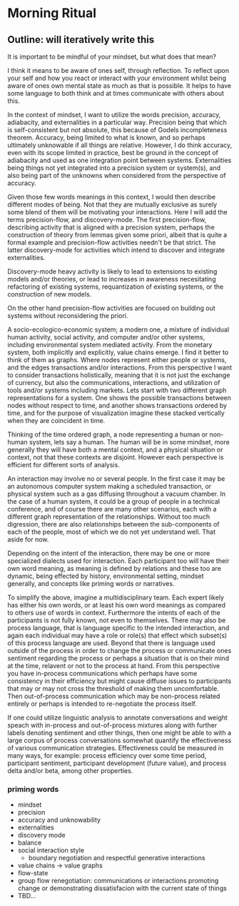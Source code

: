 # Morning Ritual

## Outline: will iteratively write this

It is important to be mindful of your mindset, but what does that mean?

I think it means to be aware of ones self, through reflection. To reflect upon your self and how you react or interact with your environment whilst being aware of ones own mental state as much as that is possible. It helps to have some language to both think and at times communicate with others about this.

In the context of mindset, I want to utilize the words precision, accuracy, adiabacity, and externalities in a particular way. Precision being that which is self-consistent but not absolute, this because of Godels incompleteness theorem. Accuracy, being limited to what is known, and so perhaps ultimately unknowable if all things are relative. However, I do think accuracy, even with its scope limited in practice, best be ground in the concept of adiabacity and used as one integration point between systems. Externalities being things not yet integrated into a precision system or system(s), and also being part of the unknowns when considered from the perspective of accuracy.

Given those few words meanings in this context, I would then describe different modes of being. Not that they are mutually exclusive as surely some blend of them will be motivating your interactions. Here I will add the terms precision-flow, and discovery-mode. The first precision-flow, describing activity that is aligned with a precision system, perhaps the construction of theory from lemmas given some priori, albeit that is quite a formal example and precision-flow activities needn't be that strict. The latter discovery-mode for activities which intend to discover and integrate externalities.

Discovery-mode heavy activity is likely to lead to extensions to existing models and/or theories, or lead to increases in awareness necesitating refactoring of existing systems, requantization of existing systems, or the construction of new models.

On the other hand precision-flow activities are focused on building out systems without reconsidering the priori.

A socio-ecologico-economic system; a modern one, a mixture of individual human activity, social activity, and computer and/or other systems, including environmental system mediated activity. From the monetary system, both implicitly and explicitly, value chains emerge. I find it better to think of them as graphs. Where nodes represent either people or systems, and the edges transactions and/or interactions. From this perspective I want to consider transactions holistically, meaning that it is not just the exchange of currency, but also the communications, interactions, and utilization of tools and/or systems including markets. Lets start with two different graph representations for a system. One shows the possible transactions between nodes without respect to time, and another shows transactions ordered by time, and for the purpose of visualization imagine these stacked vertically when they are coincident in time.

Thinking of the time ordered graph, a node representing a human or non-human system, lets say a human. The human will be in some mindset, more generally they will have both a mental context, and a physical situation or context, not that these contexts are disjoint. However each perspective is efficient for different sorts of analysis.

An interaction may involve no or several people. In the first case it may be an autonomous computer system making a scheduled transaction, or physical system such as a gas diffusing throughout a vacuum chamber. In the case of a human system, it could be a group of people in a technical conference, and of course there are many other scenarios, each with a different graph representation of the relationships. Without too much digression, there are also relationships between the sub-components of each of the people, most of which we do not yet understand well. That aside for now.

Depending on the intent of the interaction, there may be one or more specialized dialects used for interaction. Each participant too will have their own word meaning, as meaning is defined by relations and these too are dynamic, being effected by history, environmental setting, mindset generally, and concepts like priming words or narratives.

To simplify the above, imagine a multidisciplinary team. Each expert likely has either his own words, or at least his own word meanings as compared to others use of words in context. Furthermore the intents of each of the participants is not fully known, not even to themselves. There may also be process language, that is language specific to the intended interaction, and again each individual may have a role or role(s) that effect which subset(s) of this process language are used. Beyond that there is language used outside of the process in order to change the process or communicate ones sentiment regarding the process or perhaps a situation that is on their mind at the time, relavent or not to the process at hand. From this perspective you have in-process communications which perhaps have some consistency in their efficiency but might cause diffuse issues to participants that may or may not cross the threshold of making them uncomfortable. Then out-of-process communication which may be non-process related entirely or perhaps is intended to re-negotiate the process itself.

If one could utilize linguistic analysis to annotate conversations and weight speach with in-process and out-of-process mixtures along with further labels denoting sentiment and other things, then one might be able to with a large corpus of process conversations somewhat quantify the effectiveness of various communication strategies. Effectiveness could be measured in many ways, for example: process efficiency over some time period, participant sentiment, participant development (future value), and process delta and/or beta, among other properties.

### priming words
* mindset
* precision
* accuracy and unknowability
* externalities
* discovery mode
* balance
* social interaction style
    * boundary negotiation and respectful generative interactions
* value chains -> value graphs
* flow-state
* group flow renegotiation: communications or interactions promoting change or demonstrating dissatisfacion with the current state of things
* TBD...
